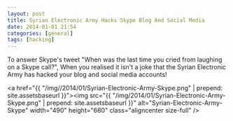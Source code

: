 ```yaml
---
layout: post
title: Syrian Electronic Army Hacks Skype Blog And Social Media
date: 2014-01-01 21:54
categories: [general]
tags: [hacking]
---
```

To answer Skype's tweet "When was the last time you cried from laughing on a Skype call?", When you realised it isn't a joke that the Syrian Electronic Army has hacked your blog and social media accounts!

<a href="{{ "/img//2014/01/Syrian-Electronic-Army-Skype.png" | prepend: site.assetsbaseurl }}"><img src="{{ "/img/2014/01/Syrian-Electronic-Army-Skype.png" | prepend: site.assetsbaseurl }}" alt="Syrian-Electronic-Army-Skype" width="490" height="680" class="aligncenter size-full" /></a>
